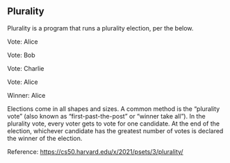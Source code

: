 ## Plurality

Plurality is a program that runs a plurality election, per the below.

Vote: Alice

Vote: Bob

Vote: Charlie

Vote: Alice

Winner: Alice

Elections come in all shapes and sizes. A common method is the “plurality vote” (also known as “first-past-the-post” or “winner take all”). In the plurality vote, every voter gets to vote for one candidate. At the end of the election, whichever candidate has the greatest number of votes is declared the winner of the election.


Reference: https://cs50.harvard.edu/x/2021/psets/3/plurality/
